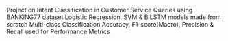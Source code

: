  Project on Intent Classification in Customer Service Queries using BANKING77 dataset
 Logistic Regression, SVM & BILSTM models made from scratch
 Multi-class Classification
 Accuracy, F1-score(Macro), Precision & Recall used for Performance Metrics
